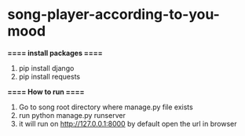 # song-player-according-to-you-mood

**==== install packages ====**
1. pip install django
2. pip install requests

**==== How to run ====**
1. Go to song root directory where manage.py file exists
2. run python manage.py runserver
3. it will run on http://127.0.0.1:8000 by default open the url in browser
